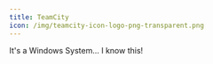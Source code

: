 ```yaml
---
title: TeamCity
icon: /img/teamcity-icon-logo-png-transparent.png
---
```

It's a Windows System... I know this!
